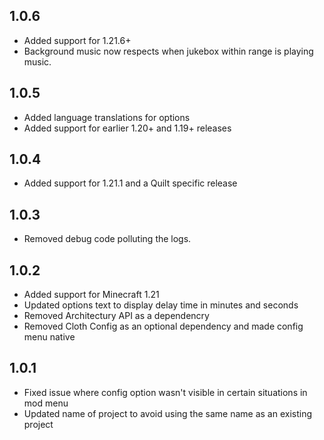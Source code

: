 ## 1.0.6

- Added support for 1.21.6+
- Background music now respects when jukebox within range is playing music.

## 1.0.5
 
- Added language translations for options
- Added support for earlier 1.20+ and 1.19+ releases

## 1.0.4

- Added support for 1.21.1 and a Quilt specific release

## 1.0.3

- Removed debug code polluting the logs.

## 1.0.2

- Added support for Minecraft 1.21
- Updated options text to display delay time in minutes and seconds
- Removed Architectury API as a dependencry
- Removed Cloth Config as an optional dependency and made config menu native

## 1.0.1 

- Fixed issue where config option wasn't visible in certain situations in mod menu
- Updated name of project to avoid using the same name as an existing project